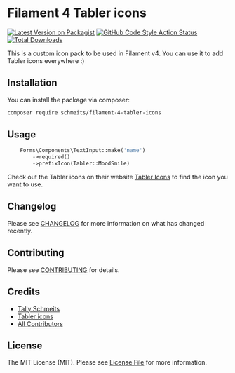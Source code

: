 # Filament 4 Tabler icons

[![Latest Version on Packagist](https://img.shields.io/packagist/v/schmeits/filament-4-phosphor-icons.svg?style=flat-square)](https://packagist.org/packages/schmeits/filament-4-phosphor-icons)
[![GitHub Code Style Action Status](https://img.shields.io/github/actions/workflow/status/schmeits/filament-4-phosphor-icons/fix-php-code-styling.yml?branch=main&label=code%20style&style=flat-square)](https://github.com/schmeits/filament-4-phosphor-icons/actions?query=workflow%3A"Fix+PHP+code+styling"+branch%3Amain)
[![Total Downloads](https://img.shields.io/packagist/dt/schmeits/filament-4-phosphor-icons.svg?style=flat-square)](https://packagist.org/packages/schmeits/filament-4-phosphor-icons)

This is a custom icon pack to be used in Filament v4. You can use it to add Tabler icons everywhere :)

## Installation

You can install the package via composer:

```bash
composer require schmeits/filament-4-tabler-icons
```

## Usage

```php
    Forms\Components\TextInput::make('name')
        ->required()
        ->prefixIcon(Tabler::MoodSmile)
```
Check out the Tabler icons on their website [Tabler Icons](https://tablericons.com/) to find the icon you want to use.

## Changelog

Please see [CHANGELOG](CHANGELOG.md) for more information on what has changed recently.

## Contributing

Please see [CONTRIBUTING](.github/CONTRIBUTING.md) for details.

## Credits

- [Tally Schmeits](https://github.com/schmeits)
- [Tabler icons](https://tablericons.com/)
- [All Contributors](../../contributors)

## License

The MIT License (MIT). Please see [License File](LICENSE.md) for more information.
